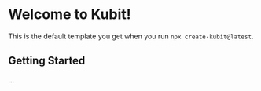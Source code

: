 # Welcome to Kubit!

This is the default template you get when you run `npx create-kubit@latest`.

## Getting Started

...
